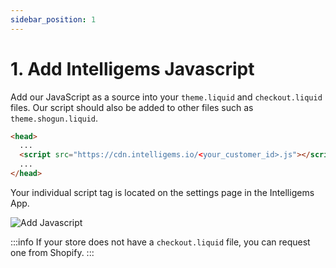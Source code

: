 ```yaml
---
sidebar_position: 1
---
```


# 1. Add Intelligems Javascript

Add our JavaScript as a source into your `theme.liquid` and `checkout.liquid` files. Our script should also be added to 
other files such as `theme.shogun.liquid`. 
```html title="theme.liquid"
<head>
  ...
  <script src="https://cdn.intelligems.io/<your_customer_id>.js"></script>
  ...
</head>
```

Your individual script tag is located on the settings page in the Intelligems App.

![Add Javascript](/img/add_javascript.png)

:::info
If your store does not have a `checkout.liquid` file, you can request one from Shopify.
:::


